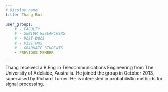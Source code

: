 ```yaml
---
# Display name
title: Thang Bui

user_groups:
    # - FACULTY
    # - SENIOR RESEARCHERS
    # - POST-DOCS
    # - VISITORS
    # - GRADUATE STUDENTS
    - PREVIOUS MEMBER
---
```


Thang received a B.Eng in Telecommunications Engineering from The University of Adelaide, Australia. He joined the group in October 2013, supervised by Richard Turner. He is interested in probabilistic methods for signal processing.